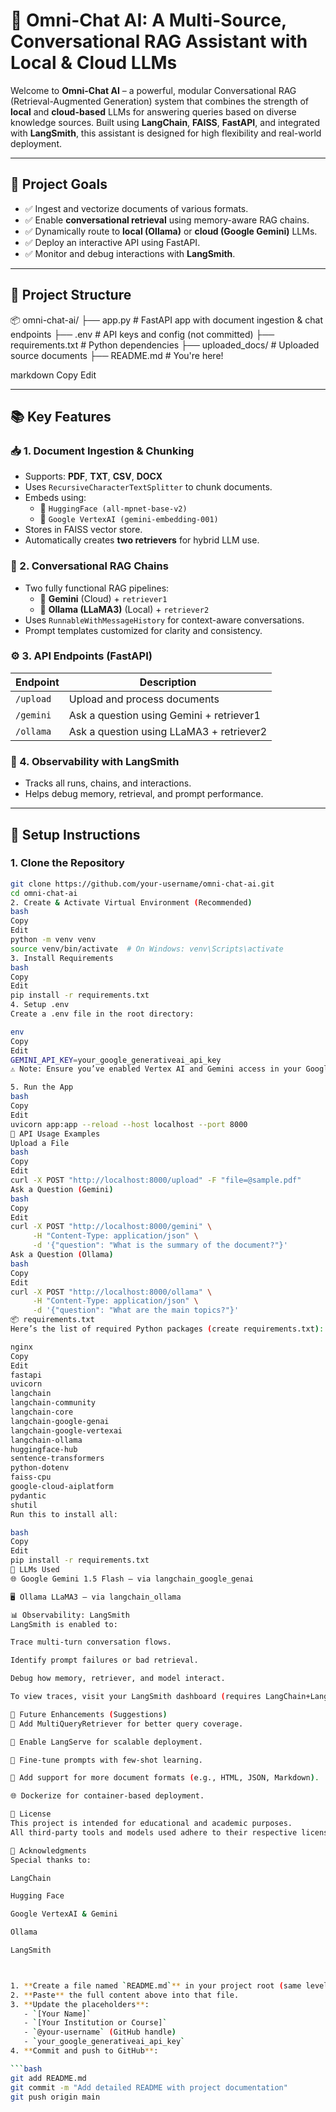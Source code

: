 # 🔮 Omni-Chat AI: A Multi-Source, Conversational RAG Assistant with Local & Cloud LLMs

Welcome to **Omni-Chat AI** – a powerful, modular Conversational RAG (Retrieval-Augmented Generation) system that combines the strength of **local** and **cloud-based** LLMs for answering queries based on diverse knowledge sources. Built using **LangChain**, **FAISS**, **FastAPI**, and integrated with **LangSmith**, this assistant is designed for high flexibility and real-world deployment.

---

## 🚀 Project Goals

- ✅ Ingest and vectorize documents of various formats.
- ✅ Enable **conversational retrieval** using memory-aware RAG chains.
- ✅ Dynamically route to **local (Ollama)** or **cloud (Google Gemini)** LLMs.
- ✅ Deploy an interactive API using FastAPI.
- ✅ Monitor and debug interactions with **LangSmith**.

---

## 📁 Project Structure

📦 omni-chat-ai/
├── app.py # FastAPI app with document ingestion & chat endpoints
├── .env # API keys and config (not committed)
├── requirements.txt # Python dependencies
├── uploaded_docs/ # Uploaded source documents
├── README.md # You're here!

markdown
Copy
Edit

---

## 📚 Key Features

### 📥 1. Document Ingestion & Chunking

- Supports: **PDF**, **TXT**, **CSV**, **DOCX**
- Uses `RecursiveCharacterTextSplitter` to chunk documents.
- Embeds using:
  - 🔹 `HuggingFace (all-mpnet-base-v2)`
  - 🔸 `Google VertexAI (gemini-embedding-001)`
- Stores in FAISS vector store.
- Automatically creates **two retrievers** for hybrid LLM use.

### 💬 2. Conversational RAG Chains

- Two fully functional RAG pipelines:
  - 🧠 **Gemini** (Cloud) + `retriever1`
  - 🐘 **Ollama (LLaMA3)** (Local) + `retriever2`
- Uses `RunnableWithMessageHistory` for context-aware conversations.
- Prompt templates customized for clarity and consistency.

### ⚙️ 3. API Endpoints (FastAPI)

| Endpoint         | Description                         |
|------------------|-------------------------------------|
| `/upload`        | Upload and process documents        |
| `/gemini`        | Ask a question using Gemini + retriever1 |
| `/ollama`        | Ask a question using LLaMA3 + retriever2 |

### 🧪 4. Observability with LangSmith

- Tracks all runs, chains, and interactions.
- Helps debug memory, retrieval, and prompt performance.

---

## 🔧 Setup Instructions

### 1. Clone the Repository

```bash
git clone https://github.com/your-username/omni-chat-ai.git
cd omni-chat-ai
2. Create & Activate Virtual Environment (Recommended)
bash
Copy
Edit
python -m venv venv
source venv/bin/activate  # On Windows: venv\Scripts\activate
3. Install Requirements
bash
Copy
Edit
pip install -r requirements.txt
4. Setup .env
Create a .env file in the root directory:

env
Copy
Edit
GEMINI_API_KEY=your_google_generativeai_api_key
⚠️ Note: Ensure you’ve enabled Vertex AI and Gemini access in your Google Cloud Project.

5. Run the App
bash
Copy
Edit
uvicorn app:app --reload --host localhost --port 8000
📡 API Usage Examples
Upload a File
bash
Copy
Edit
curl -X POST "http://localhost:8000/upload" -F "file=@sample.pdf"
Ask a Question (Gemini)
bash
Copy
Edit
curl -X POST "http://localhost:8000/gemini" \
     -H "Content-Type: application/json" \
     -d '{"question": "What is the summary of the document?"}'
Ask a Question (Ollama)
bash
Copy
Edit
curl -X POST "http://localhost:8000/ollama" \
     -H "Content-Type: application/json" \
     -d '{"question": "What are the main topics?"}'
📦 requirements.txt
Here’s the list of required Python packages (create requirements.txt):

nginx
Copy
Edit
fastapi
uvicorn
langchain
langchain-community
langchain-core
langchain-google-genai
langchain-google-vertexai
langchain-ollama
huggingface-hub
sentence-transformers
python-dotenv
faiss-cpu
google-cloud-aiplatform
pydantic
shutil
Run this to install all:

bash
Copy
Edit
pip install -r requirements.txt
🧠 LLMs Used
🌐 Google Gemini 1.5 Flash – via langchain_google_genai

🖥️ Ollama LLaMA3 – via langchain_ollama

📊 Observability: LangSmith
LangSmith is enabled to:

Trace multi-turn conversation flows.

Identify prompt failures or bad retrieval.

Debug how memory, retriever, and model interact.

To view traces, visit your LangSmith dashboard (requires LangChain+LangSmith setup).

🧪 Future Enhancements (Suggestions)
🔄 Add MultiQueryRetriever for better query coverage.

🧵 Enable LangServe for scalable deployment.

🧠 Fine-tune prompts with few-shot learning.

📁 Add support for more document formats (e.g., HTML, JSON, Markdown).

🌐 Dockerize for container-based deployment.

📄 License
This project is intended for educational and academic purposes.
All third-party tools and models used adhere to their respective licenses.

🙌 Acknowledgments
Special thanks to:

LangChain

Hugging Face

Google VertexAI & Gemini

Ollama

LangSmith



1. **Create a file named `README.md`** in your project root (same level as `app.py`).
2. **Paste** the full content above into that file.
3. **Update the placeholders**:
   - `[Your Name]`
   - `[Your Institution or Course]`
   - `@your-username` (GitHub handle)
   - `your_google_generativeai_api_key`
4. **Commit and push to GitHub**:

```bash
git add README.md
git commit -m "Add detailed README with project documentation"
git push origin main
